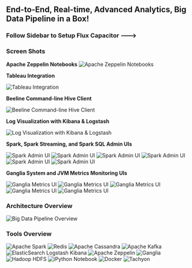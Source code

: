 ## End-to-End, Real-time, Advanced Analytics, Big Data Pipeline in a Box!
### Follow Sidebar to Setup Flux Capacitor --->

### Screen Shots

**Apache Zeppelin Notebooks**
![Apache Zeppelin Notebooks](https://s3.amazonaws.com/fluxcapacitor.com/img/flux-zeppelin.png)

**Tableau Integration**

![Tableau Integration](https://s3.amazonaws.com/fluxcapacitor.com/img/flux-tableau.png)

**Beeline Command-line Hive Client**

![Beeline Command-line Hive Client](https://s3.amazonaws.com/fluxcapacitor.com/img/flux-beeline.png)

**Log Visualization with Kibana & Logstash**

![Log Visualization with Kibana & Logstash](https://s3.amazonaws.com/fluxcapacitor.com/img/flux-kibana.png)

**Spark, Spark Streaming, and Spark SQL Admin UIs**

![Spark Admin UI](https://s3.amazonaws.com/fluxcapacitor.com/img/flux-spark-1.png)
![Spark Admin UI](https://s3.amazonaws.com/fluxcapacitor.com/img/flux-spark-2.png)
![Spark Admin UI](https://s3.amazonaws.com/fluxcapacitor.com/img/flux-spark-3.png)
![Spark Admin UI](https://s3.amazonaws.com/fluxcapacitor.com/img/flux-spark-4.png)
![Spark Admin UI](https://s3.amazonaws.com/fluxcapacitor.com/img/flux-spark-5.png)
![Spark Admin UI](https://s3.amazonaws.com/fluxcapacitor.com/img/flux-spark-6.png)

**Ganglia System and JVM Metrics Monitoring UIs**

![Ganglia Metrics UI](https://s3.amazonaws.com/fluxcapacitor.com/img/flux-ganglia-1.png)
![Ganglia Metrics UI](https://s3.amazonaws.com/fluxcapacitor.com/img/flux-ganglia-2.png)
![Ganglia Metrics UI](https://s3.amazonaws.com/fluxcapacitor.com/img/flux-ganglia-3.png)
![Ganglia Metrics UI](https://s3.amazonaws.com/fluxcapacitor.com/img/flux-ganglia-4.png)
![Ganglia Metrics UI](https://s3.amazonaws.com/fluxcapacitor.com/img/flux-ganglia-5.png)

### Architecture Overview
![Big Data Pipeline Overview](https://s3.amazonaws.com/fluxcapacitor.com/img/FluxCapacitorBigDataPipelineArchitectureOverview.png)

### Tools Overview
![Apache Spark](http://spark.apache.org/images/spark-logo.png) ![Redis](https://upload.wikimedia.org/wikipedia/en/thumb/6/6b/Redis_Logo.svg/200px-Redis_Logo.svg.png)
![Apache Cassandra](https://upload.wikimedia.org/wikipedia/commons/a/a0/Cassandra_logo.png)
![Apache Kafka](http://www.bogotobogo.com/Hadoop/images/Ecosystem/Kafka.png)
![ElasticSearch Logstash Kibana](https://www.enalean.com/sites/default/files/field/image/elk-logos.png) ![Apache Zeppelin](http://4.bp.blogspot.com/-rsc3t_dZmBg/VbPDwhb_IBI/AAAAAAAABeY/9zKUjK4VFbQ/s1600/zeppelin-bl.png) ![Ganglia](https://developer.nvidia.com/sites/default/files/akamai/cuda/images/Ganglia-logo-small-rs.jpg) ![Hadoop HDFS](http://datatechblog.com/wp-content/uploads/2014/04/HadoopHive.png) ![iPython Notebook](http://ipython.org/ipython-doc/dev/_images/ipynb_icon_128x128.png)
![Docker](http://blog.docker.com/wp-content/uploads/2013/08/KuDr42X_ITXghJhSInDZekNEF0jLt3NeVxtRye3tqco.png) ![Tachyon](http://www.tachyonnexus.com/tnx-images/tachyon_project_logo.png)